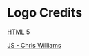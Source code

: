 # Logo Credits

[HTML 5](https://www.w3.org/html/logo/)

[JS - Chris Williams](https://github.com/voodootikigod/logo.js)



